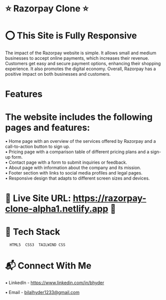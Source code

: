 # ⭐ Razorpay Clone ⭐
# ⭕ This Site is Fully Responsive
The impact of the Razorpay website is simple. It allows small and medium businesses to accept online payments, which increases their revenue. Customers get easy and secure payment options, enhancing their shopping experience. It also promotes the digital economy. Overall, Razorpay has a positive impact on both businesses and customers.
# Features
# The website includes the following pages and features: 
• Home page with an overview of the services offered by Razorpay and a call-to-action button to sign up.                
• Pricing page with a comparison table of different pricing plans and a sign-up form.                               
• Contact page with a form to submit inquiries or feedback.                                                     
• About page with information about the company and its mission.   
• Footer section with links to social media profiles and legal pages.                                                                                   
• Responsive design that adapts to different screen sizes and devices.

# 📌 Live Site URL: https://razorpay-clone-alpha1.netlify.app 🚀

# 📌 Tech Stack
      HTML5  CSS3  TAILWIND CSS 

 # 📬 Connect With Me
 • LinkedIn - https://www.linkedin.com/in/bhyder                                                                                             
                                                                                                                                            
 • Email - bilalhyder1233@gmail.com
 
 
